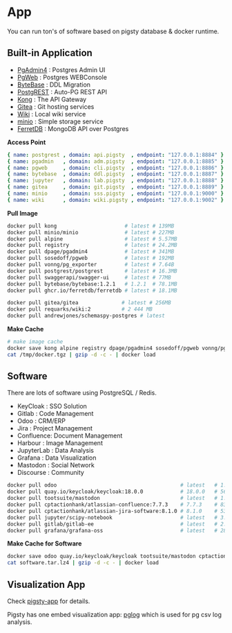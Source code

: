 # App

You can run ton's of software based on pigsty database & docker runtime.


## Built-in Application

* [PgAdmin4](pgadmin/) : Postgres Admin UI
* [PgWeb](pgweb/) : Postgres WEBConsole
* [ByteBase](bytebase/) : DDL Migration
* [PostgREST](postgrest/) : Auto-PG REST API
* [Kong](kong/) : The API Gateway
* [Gitea](gitea/) : Git hosting services
* [Wiki](wiki/) : Local wiki service
* [minio](minio/) : Simple storage service
* [FerretDB](ferretdb/) : MongoDB API over Postgres


**Access Point**

```yaml
{ name: postgrest , domain: api.pigsty  , endpoint: "127.0.0.1:8884" }
{ name: pgadmin   , domain: adm.pigsty  , endpoint: "127.0.0.1:8885" }
{ name: pgweb     , domain: cli.pigsty  , endpoint: "127.0.0.1:8886" }
{ name: bytebase  , domain: ddl.pigsty  , endpoint: "127.0.0.1:8887" }
{ name: jupyter   , domain: lab.pigsty  , endpoint: "127.0.0.1:8888" }
{ name: gitea     , domain: git.pigsty  , endpoint: "127.0.0.1:8889" }
{ name: minio     , domain: sss.pigsty  , endpoint: "127.0.0.1:9000" }
{ name: wiki      , domain: wiki.pigsty , endpoint: "127.0.0.1:9002" }
```

**Pull Image**

```bash
docker pull kong                      # latest # 139MB
docker pull minio/minio               # latest # 227MB
docker pull alpine                    # latest # 5.57MB
docker pull registry                  # latest # 24.2MB
docker pull dpage/pgadmin4            # latest # 341MB
docker pull sosedoff/pgweb            # latest # 192MB
docker pull vonng/pg_exporter         # latest # 7.64B
docker pull postgrest/postgrest       # latest # 16.3MB
docker pull swaggerapi/swagger-ui     # latest # 77MB
docker pull bytebase/bytebase:1.2.1   # 1.2.1  # 78.1MB
docker pull ghcr.io/ferretdb/ferretdb # latest # 18.1MB

docker pull gitea/gitea              # latest # 256MB
docker pull requarks/wiki:2          # 2 444 MB
docker pull andrewjones/schemaspy-postgres # latest 
```

**Make Cache**

```bash
# make image cache
docker save kong alpine registry dpage/pgadmin4 sosedoff/pgweb vonng/pg_exporter postgrest/postgrest minio/minio bytebase/bytebase:1.2.1 ghcr.io/ferretdb/ferretdb | gzip -9 -c > /tmp/docker.tgz
cat /tmp/docker.tgz | gzip -d -c - | docker load  
```


## Software

There are lots of software using PostgreSQL / Redis.

* KeyCloak : SSO Solution
* Gitlab : Code Management
* Odoo : CRM/ERP
* Jira : Project Management
* Confluence: Document Management
* Harbour : Image Management
* JupyterLab : Data Analysis
* Grafana : Data Visualization
* Mastodon : Social Network
* Discourse : Community

```bash
docker pull odoo                                        # latest   # 1.49GB
docker pull quay.io/keycloak/keycloak:18.0.0            # 18.0.0   # 562MB
docker pull tootsuite/mastodon                          # latest   # 1.76GB
docker pull cptactionhank/atlassian-confluence:7.7.3    # 7.7.3    # 835MB
docker pull cptactionhank/atlassian-jira-software:8.1.0 # 8.1.0    # 531MB
docker pull jupyter/scipy-notebook                      # latest   # 3.01GB
docker pull gitlab/gitlab-ee                            # latest   # 2.69GB
docker pull grafana/grafana-oss                         # latest   # 286MB
```

**Make Cache for Software**

```bash
docker save odoo quay.io/keycloak/keycloak tootsuite/mastodon cptactionhank/atlassian-confluence cptactionhank/atlassian-jira-software jupyter/scipy-notebook gitlab/gitlab-ee grafana/grafana-oss | gzip -c - > software.tar.lz4
cat software.tar.lz4 | gzip -d -c - | docker load  
```


## Visualization App

Check [pigsty-app](https://github.com/Vonng/pigsty-app) for details.

Pigsty has one embed visualization app: [pglog](http://demo.pigsty.cc/d/pglog-overview) which is used for pg csv log analysis.
